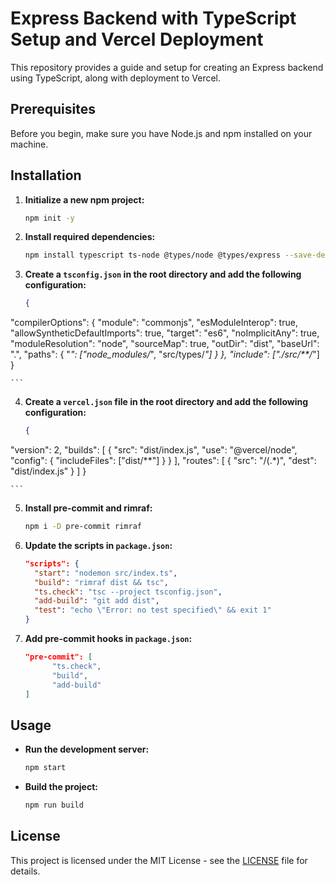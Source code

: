 # Express Backend with TypeScript Setup and Vercel Deployment

This repository provides a guide and setup for creating an Express backend using TypeScript, along with deployment to Vercel.

## Prerequisites

Before you begin, make sure you have Node.js and npm installed on your machine.

## Installation

1. **Initialize a new npm project:**

    ```bash
    npm init -y
    ```

2. **Install required dependencies:**

    ```bash
    npm install typescript ts-node @types/node @types/express --save-dev
    ```

3. **Create a `tsconfig.json` in the root directory and add the following configuration:**

    ```json
    {
  "compilerOptions": {
    "module": "commonjs",
    "esModuleInterop": true,
    "allowSyntheticDefaultImports": true,
    "target": "es6",
    "noImplicitAny": true,
    "moduleResolution": "node",
    "sourceMap": true,
    "outDir": "dist",
    "baseUrl": ".",
    "paths": {
      "*": ["node_modules/*", "src/types/*"]
    }
  },
  "include": ["./src/**/*"]
}

    ```

4. **Create a `vercel.json` file in the root directory and add the following configuration:**

    ```json
    {
  "version": 2,
  "builds": [
    {
      "src": "dist/index.js",
      "use": "@vercel/node",
      "config": { "includeFiles": ["dist/**"] }
    }
  ],
  "routes": [
    {
      "src": "/(.*)",
      "dest": "dist/index.js"
    }
  ]
}

    ```

5. **Install pre-commit and rimraf:**

    ```bash
    npm i -D pre-commit rimraf
    ```

6. **Update the scripts in `package.json`:**

    ```json
    "scripts": {
      "start": "nodemon src/index.ts",
      "build": "rimraf dist && tsc",
      "ts.check": "tsc --project tsconfig.json",
      "add-build": "git add dist",
      "test": "echo \"Error: no test specified\" && exit 1"
    }
    ```

7. **Add pre-commit hooks in `package.json`:**

    ```json
    "pre-commit": [
          "ts.check",
          "build",
          "add-build"
    ]
    ```

## Usage

- **Run the development server:**

    ```bash
    npm start
    ```

- **Build the project:**

    ```bash
    npm run build
    ```

## License

This project is licensed under the MIT License - see the [LICENSE](LICENSE) file for details.
